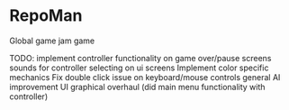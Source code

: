 # RepoMan
Global game jam game


TODO:
implement controller functionality on game over/pause screens
sounds for controller selecting on ui screens
Implement color specific mechanics
Fix double click issue on keyboard/mouse controls
general AI improvement
UI graphical overhaul (did main menu functionality with controller)

